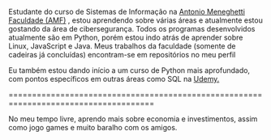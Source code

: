Estudante do curso de Sistemas de Informação na [Antonio Meneghetti Faculdade (AMF)](https://faculdadeam.edu.br/)  , estou aprendendo sobre várias áreas e atualmente estou gostando da área de cibersegurança. Todos os programas desenvolvidos atualmente são em Python, porém estou indo atrás de aprender sobre Linux, JavaScript e Java. Meus trabalhos da faculdade (somente de cadeiras já concluídas) encontram-se em repositórios no meu perfil

Eu também estou dando início a um curso de Python mais aprofundado, com pontos específicos em outras áreas como SQL na [Udemy.](https://www.udemy.com/)

=====================================================================================

 No meu tempo livre, aprendo mais sobre economia e investimentos, assim como jogo games e muito baralho com os amigos.
